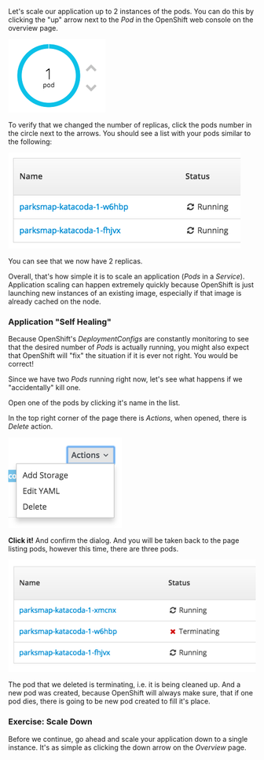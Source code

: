 Let's scale our application up to 2 instances of the pods. You can do this by clicking the "up" arrow next to
the *Pod* in the OpenShift web console on the overview page.

![Scaling using arrows](../../assets/introduction/getting-started/4scaling-arrows.png)

To verify that we changed the number of replicas, click the pods number in the circle next to the arrows.
You should see a list with your pods similar to the following:

![List of pods](../../assets/introduction/getting-started/4scaling-pods.png)

You can see that we now have 2 replicas.

Overall, that's how simple it is to scale an application (*Pods* in a
*Service*). Application scaling can happen extremely quickly because OpenShift
is just launching new instances of an existing image, especially if that image
is already cached on the node.

### Application "Self Healing"

Because OpenShift's *DeploymentConfigs* are constantly monitoring to see that the desired number
of *Pods* is actually running, you might also expect that OpenShift will "fix" the
situation if it is ever not right. You would be correct!

Since we have two *Pods* running right now, let's see what happens if we
"accidentally" kill one.

Open one of the pods by clicking it's name in the list.

In the top right corner of the page there is _Actions_, when opened, there is _Delete_ action.

![Delete action](../../assets/introduction/getting-started/4scaling-actions.png)

**Click it!** And confirm the dialog. And you will be taken back to the page listing pods, however
this time, there are three pods.

![List of pods](../../assets/introduction/getting-started/4scaling-terminating.png)

The pod that we deleted is terminating, i.e. it is being cleaned up. And a new pod was created, because
OpenShift will always make sure, that if one pod dies, there is going to be new pod created to
fill it's place.

### Exercise: Scale Down

Before we continue, go ahead and scale your application down to a single
instance. It's as simple as clicking the down arrow on the _Overview_ page.

